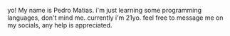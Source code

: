 yo! My name is Pedro Matias.
i'm just learning some programming languages, don't mind me. 
currently i'm 21yo.
feel free to message me on my socials, any help is appreciated.
